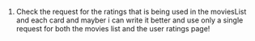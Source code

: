 1. Check the request for the ratings that is being used in the moviesList and each card and mayber i can write it better and use only a single
   request for both the movies list and the user ratings page!
